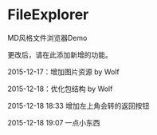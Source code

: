 # FileExplorer
MD风格文件浏览器Demo

更改后，请在此添加新增的功能。

2015-12-17：增加图片资源 by Wolf

2015-12-18：优化包结构  by Wolf

2015-12-18 18:33 增加左上角会转的返回按钮

2015-12-18 19:07 一点小东西